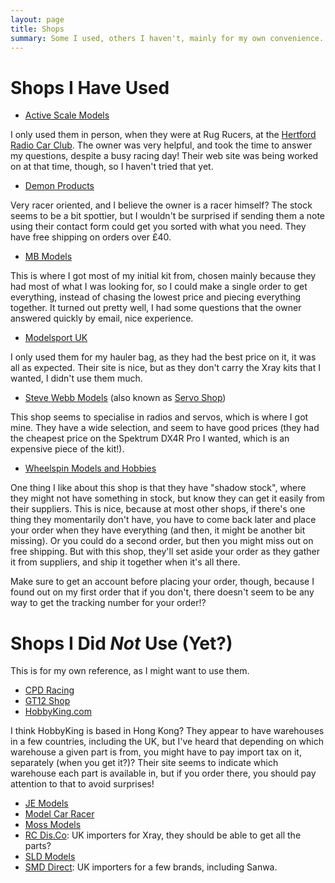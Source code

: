 ```yaml
---
layout: page
title: Shops
summary: Some I used, others I haven't, mainly for my own convenience.
---
```


Shops I Have Used
=================

 - [Active Scale Models](http://www.activescalemodels.co.uk/)

I only used them in person, when they were at Rug Rucers, at the [Hertford
Radio Car Club](http://www.hertfordracing.co.uk/). The owner was very helpful,
and took the time to answer my questions, despite a busy racing day! Their web
site was being worked on at that time, though, so I haven't tried that yet.

 - [Demon Products](http://demonpowerproducts.co.uk/)

Very racer oriented, and I believe the owner is a racer himself? The stock
seems to be a bit spottier, but I wouldn't be surprised if sending them a note
using their contact form could get you sorted with what you need. They have
free shipping on orders over £40.

 - [MB Models](http://www.rccarshop.co.uk/)

This is where I got most of my initial kit from, chosen mainly because they had
most of what I was looking for, so I could make a single order to get
everything, instead of chasing the lowest price and piecing everything
together. It turned out pretty well, I had some questions that the owner
answered quickly by email, nice experience.

 - [Modelsport UK](http://modelsport.co.uk/)

I only used them for my hauler bag, as they had the best price on it, it was
all as expected. Their site is nice, but as they don't carry the Xray kits that
I wanted, I didn't use them much.

 - [Steve Webb Models](http://stevewebb.co.uk/) (also known as [Servo Shop](http://servoshop.co.uk/))

This shop seems to specialise in radios and servos, which is where I got mine.
They have a wide selection, and seem to have good prices (they had the cheapest
price on the Spektrum DX4R Pro I wanted, which is an expensive piece of the
kit!).

 - [Wheelspin Models and Hobbies](http://www.wheelspinmodels.co.uk/)

One thing I like about this shop is that they have "shadow stock", where they
might not have something in stock, but know they can get it easily from their
suppliers. This is nice, because at most other shops, if there's one thing they
momentarily don't have, you have to come back later and place your order when
they have everything (and then, it might be another bit missing). Or you could
do a second order, but then you might miss out on free shipping. But with this
shop, they'll set aside your order as they gather it from suppliers, and ship
it together when it's all there.

Make sure to get an account before placing your order, though, because I found
out on my first order that if you don't, there doesn't seem to be any way to
get the tracking number for your order!?

Shops I Did *Not* Use (Yet?)
============================

This is for my own reference, as I might want to use them.

 - [CPD Racing](http://shop.cpdracing.co.uk/)
 - [GT12 Shop](http://gt12shop.co.uk/)
 - [HobbyKing.com](http://www.hobbyking.co.uk/)

I think HobbyKing is based in Hong Kong? They appear to have warehouses in a
few countries, including the UK, but I've heard that depending on which
warehouse a given part is from, you might have to pay import tax on it,
separately (when you get it?)? Their site seems to indicate which warehouse
each part is available in, but if you order there, you should pay attention to
that to avoid surprises!

 - [JE Models](http://jemodels.com/)
 - [Model Car Racer](http://modelcarracer.com/)
 - [Moss Models](http://www.mossrcmodels.co.uk/)
 - [RC Dis.Co](http://www.rcdisco.com/): UK importers for Xray, they should be able to get all the parts?
 - [SLD Models](http://www.sldmodels.co.uk/)
 - [SMD Direct](http://www.smddirect.co.uk/): UK importers for a few brands, including Sanwa.
